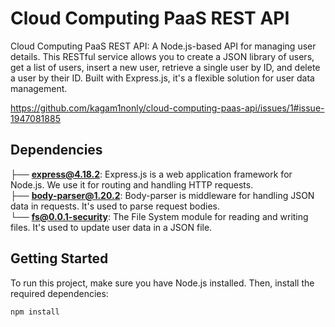 # Cloud Computing PaaS REST API

Cloud Computing PaaS REST API: A Node.js-based API for managing user details. This RESTful service allows you to create a JSON library of users, get a list of users, insert a new user, retrieve a single user by ID, and delete a user by their ID. Built with Express.js, it's a flexible solution for user data management.

https://github.com/kagam1nonly/cloud-computing-paas-api/issues/1#issue-1947081885

## Dependencies
├── **express@4.18.2**: Express.js is a web application framework for Node.js. We use it for routing and handling HTTP requests. <br>
├── **body-parser@1.20.2**: Body-parser is middleware for handling JSON data in requests. It's used to parse request bodies. <br>
└── **fs@0.0.1-security**: The File System module for reading and writing files. It's used to update user data in a JSON file.

## Getting Started

To run this project, make sure you have Node.js installed. Then, install the required dependencies:

```bash
npm install
